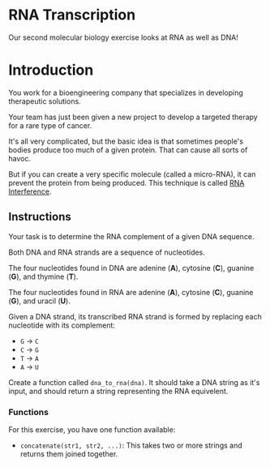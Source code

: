 # RNA Transcription

Our second molecular biology exercise looks at RNA as well as DNA!

# Introduction

You work for a bioengineering company that specializes in developing therapeutic solutions.

Your team has just been given a new project to develop a targeted therapy for a rare type of cancer.

It's all very complicated, but the basic idea is that sometimes people's bodies produce too much of a given protein.
That can cause all sorts of havoc.

But if you can create a very specific molecule (called a micro-RNA), it can prevent the protein from being produced.
This technique is called [RNA Interference][rnai].

[rnai]: https://admin.acceleratingscience.com/ask-a-scientist/what-is-rnai/

## Instructions

Your task is to determine the RNA complement of a given DNA sequence.

Both DNA and RNA strands are a sequence of nucleotides.

The four nucleotides found in DNA are adenine (**A**), cytosine (**C**), guanine (**G**), and thymine (**T**).

The four nucleotides found in RNA are adenine (**A**), cytosine (**C**), guanine (**G**), and uracil (**U**).

Given a DNA strand, its transcribed RNA strand is formed by replacing each nucleotide with its complement:

- `G` -> `C`
- `C` -> `G`
- `T` -> `A`
- `A` -> `U`

Create a function called `dna_to_rna(dna)`.
It should take a DNA string as it's input, and should return a string representing the RNA equivelent.

### Functions

For this exercise, you have one function available:

- `concatenate(str1, str2, ...)`: This takes two or more strings and returns them joined together.

